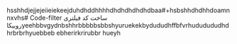 hsshhdjejjejeiieiekeejduhdhddhhhhdhdhdhdhdhdbaa#+hsbshhdhdhhdoamnnxvhs# Code-filter
ساخت کد فیلتری روبیکاyeehbbvgydnbshhrbbbbbsbbshyuruekekbydududhffbfvrhududududhdhrbrbrhyuebbeb ebherirkrirubbr hueyh
